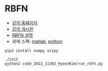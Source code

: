 RBFN
========
* [강의 홈페이지](http://bi.snu.ac.kr/Courses/ML2015f/ML2015.html)
* [강의 게시판](http://bi.snu.ac.kr:8080/category/5/introduction-to-machine-learning-fall-2015)
* [RBFN 설명](http://bi.snu.ac.kr/Courses/ML2015f/projects/RBFN.pdf)
* 과제 스펙: [matlab][], [python][]

[matlab]: http://bi.snu.ac.kr/Courses/ML2015f/projects/mini-project%201_MATLAB.pdf
[python]: http://bi.snu.ac.kr/Courses/ML2015f/projects/mini-project%201_Python.pdf

```console
pip2 install numpy scipy

./init
python2 code_2013_11392_HyeonKim/run_rbfn.py
```

